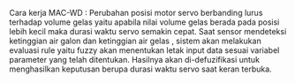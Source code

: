 Cara kerja MAC-WD :
Perubahan posisi motor servo berbanding lurus terhadap volume gelas yaitu apabila nilai volume gelas berada pada posisi lebih kecil maka durasi waktu servo semakin cepat. Saat sensor mendeteksi ketinggian air galon dan ketinggian air gelas , sistem akan melakukan evaluasi rule yaitu fuzzy akan menentukan letak input data sesuai variabel parameter yang telah ditentukan. Hasilnya akan  di-defuzifikasi untuk menghasilkan keputusan berupa durasi waktu servo saat keran terbuka.


 

